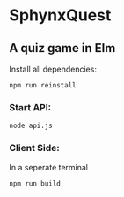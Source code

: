 # SphynxQuest

## A quiz game in Elm


Install all dependencies:
```
npm run reinstall
```


### Start API:
```
node api.js
```

### Client Side:
In a seperate terminal

```
npm run build
```
